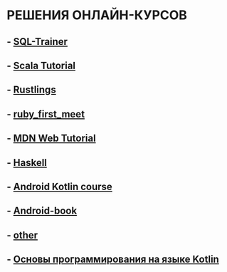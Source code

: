 # РЕШЕНИЯ ОНЛАЙН-КУРСОВ

## - [SQL-Trainer](https://stepik.org/course/63054/info)
## - [Scala Tutorial](https://stepik.org/course/89974/info)
## - [Rustlings](https://stepik.org/course/59778/info)
## - [ruby_first_meet](https://stepik.org/course/87996/info)
## - [MDN Web Tutorial](https://developer.mozilla.org/ru/docs/Learn)
## - [Haskell](https://stepik.org/course/75/info)
## - [Android Kotlin course](https://stepik.org/course/4792/info)
## - [Android-book](https://www.amazon.com/Android-Programming-Ranch-Guide-Guides/dp/0321804333)
## - [other](https://acmp.ru)
## - [Основы программирования на языке Kotlin](https://courses.openedu.ru/courses/course-v1:ITMOUniversity+KOTLIN1+spring_2020/5e96cbc3d9c04eef9c35187de1038e79/)